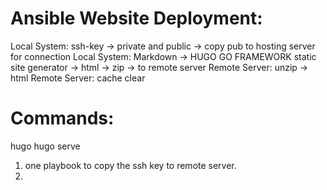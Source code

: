 # Ansible Website Deployment:
Local System: ssh-key -> private and public -> copy pub to hosting server for connection
Local System: Markdown -> HUGO GO FRAMEWORK static site generator  -> html -> zip -> to remote server
Remote Server: unzip -> html
Remote Server: cache clear

# Commands:
hugo
hugo serve


1) one playbook to copy the ssh key to remote server.
2) 